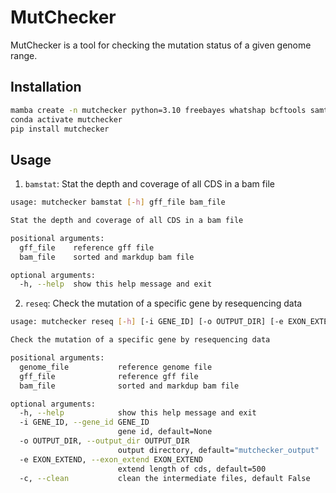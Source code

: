 # MutChecker

MutChecker is a tool for checking the mutation status of a given genome range. 


## Installation

```bash
mamba create -n mutchecker python=3.10 freebayes whatshap bcftools samtools htslib
conda activate mutchecker
pip install mutchecker
```

## Usage

1. `bamstat`: Stat the depth and coverage of all CDS in a bam file

```bash
usage: mutchecker bamstat [-h] gff_file bam_file

Stat the depth and coverage of all CDS in a bam file

positional arguments:
  gff_file    reference gff file
  bam_file    sorted and markdup bam file

optional arguments:
  -h, --help  show this help message and exit
```

2. `reseq`: Check the mutation of a specific gene by resequencing data

```bash
usage: mutchecker reseq [-h] [-i GENE_ID] [-o OUTPUT_DIR] [-e EXON_EXTEND] [-c] genome_file gff_file bam_file

Check the mutation of a specific gene by resequencing data

positional arguments:
  genome_file           reference genome file
  gff_file              reference gff file
  bam_file              sorted and markdup bam file

optional arguments:
  -h, --help            show this help message and exit
  -i GENE_ID, --gene_id GENE_ID
                        gene id, default=None
  -o OUTPUT_DIR, --output_dir OUTPUT_DIR
                        output directory, default="mutchecker_output"
  -e EXON_EXTEND, --exon_extend EXON_EXTEND
                        extend length of cds, default=500
  -c, --clean           clean the intermediate files, default False
```